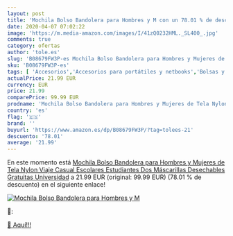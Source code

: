 ```yaml
---
layout: post
title: 'Mochila Bolso Bandolera para Hombres y M con un 78.01 % de descuento'
date: 2020-04-07 07:02:22
image: 'https://m.media-amazon.com/images/I/41zQ0232HML._SL400_.jpg'
comments: true
category: ofertas
author: 'tole.es'
slug: 'B08679FW3P-es Mochila Bolso Bandolera para Hombres y Mujeres de Tela...'
sku: 'B08679FW3P-es'
tags: [ 'Accesorios','Accesorios para portátiles y netbooks','Bolsas y fundas para portátiles y netbooks','Bolígrafos, lápices y útiles de escritura','Fundas blandas para portátiles y netbooks','Informática','Oficina y papelería','Rotuladores permanentes','Rotuladores y subrayadores','mochila', ]
actualPrice: 21.99 EUR
currency: EUR
price: 21.99
comparePrice: 99.99 EUR
prodname: 'Mochila Bolso Bandolera para Hombres y Mujeres de Tela Nylon Viaje Casual Escolares Estudiantes Dos Máscarillas Desechables Gratuitas Universidad'
country: 'es'
flag: '🇪🇸'
brand: ''
buyurl: 'https://www.amazon.es/dp/B08679FW3P/?tag=tolees-21'
descuento: '78.01'
average: '21.99'
---
```


En este momento está [Mochila Bolso Bandolera para Hombres y Mujeres de Tela Nylon Viaje Casual Escolares Estudiantes Dos Máscarillas Desechables Gratuitas Universidad](https://www.amazon.es/dp/B08679FW3P/?tag=tolees-21) a 21.99 EUR (original: 99.99 EUR) (78.01 %  de descuento) en el siguiente enlace!

[![Mochila Bolso Bandolera para Hombres y M](https://m.media-amazon.com/images/I/41zQ0232HML._SL400_.jpg)](https://www.amazon.es/dp/B08679FW3P/?tag=tolees-21)

🔎:


[🛒 Aquí!!!](https://www.amazon.es/dp/B08679FW3P/?tag=tolees-21)
